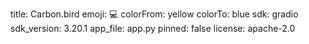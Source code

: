 title: Carbon.bird
emoji: 💻
colorFrom: yellow
colorTo: blue
sdk: gradio
sdk_version: 3.20.1
app_file: app.py
pinned: false
license: apache-2.0
